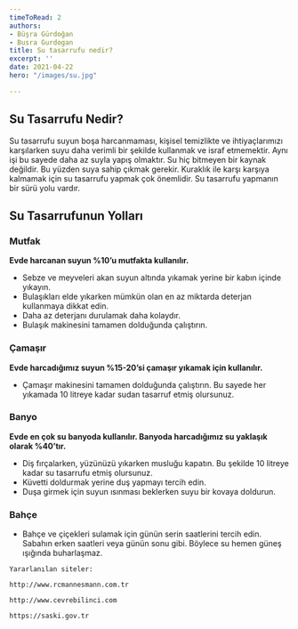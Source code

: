 ```yaml
---
timeToRead: 2
authors:
- Büşra Gürdoğan
- Busra Gurdogan
title: Su tasarrufu nedir?
excerpt: ''
date: 2021-04-22
hero: "/images/su.jpg"

---
```

## **Su Tasarrufu Nedir?**
Su tasarrufu suyun boşa harcanmaması, kişisel temizlikte ve ihtiyaçlarımızı karşılarken suyu daha verimli bir şekilde kullanmak ve israf etmemektir. Aynı işi bu sayede daha az suyla yapış olmaktır. Su hiç bitmeyen bir kaynak değildir. Bu yüzden suya  sahip çıkmak gerekir. Kuraklık ile karşı karşıya kalmamak için su tasarrufu yapmak çok önemlidir. Su tasarrufu yapmanın bir sürü yolu vardır.

## **Su Tasarrufunun Yolları**
### **Mutfak**
**Evde harcanan suyun %10’u mutfakta kullanılır.**
- Sebze ve meyveleri akan suyun altında yıkamak yerine bir kabın içinde yıkayın.
- Bulaşıkları elde yıkarken mümkün olan en az miktarda deterjan kullanmaya dikkat edin.
- Daha az deterjanı durulamak daha kolaydır.
- Bulaşık makinesini tamamen dolduğunda çalıştırın.

### **Çamaşır**
**Evde harcadığımız suyun %15-20’si çamaşır yıkamak için kullanılır.**
- Çamaşır makinesini tamamen dolduğunda çalıştırın. Bu sayede her yıkamada 10 litreye kadar sudan tasarruf etmiş olursunuz.

### **Banyo**
**Evde en çok su banyoda kullanılır. Banyoda harcadığımız su yaklaşık olarak %40’tır.**
- Diş fırçalarken, yüzünüzü yıkarken musluğu kapatın. Bu şekilde 10 litreye kadar su tasarrufu etmiş olursunuz.
- Küvetti doldurmak yerine duş yapmayı tercih edin.
- Duşa girmek için suyun ısınması beklerken suyu bir kovaya doldurun.

### **Bahçe**
- Bahçe ve çiçekleri sulamak için günün serin saatlerini tercih edin. Sabahın erken saatleri veya günün sonu gibi. Böylece su hemen güneş ışığında buharlaşmaz.

`Yararlanılan siteler:`

`http://www.rcmannesmann.com.tr`

`http://www.cevrebilinci.com`

`https://saski.gov.tr`